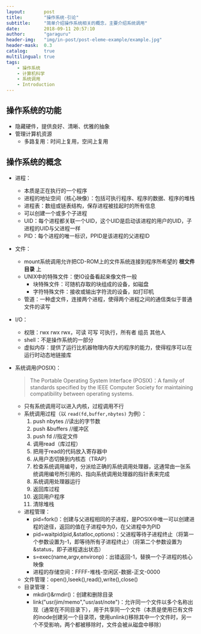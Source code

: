 ```yaml
---
layout:       post
title:        "操作系统-引论"
subtitle:     "简单介绍操作系统相关的概念，主要介绍系统调用"
date:         2018-09-11 20:57:10
author:       "garaguru"
header-img:   "img/in-post/post-eleme-example/example.jpg"
header-mask:  0.3
catalog:      true
multilingual: true
tags:
    - 操作系统
    - 计算机科学
    - 系统调用
    - Introduction
---
```


## 操作系统的功能
- 隐藏硬件，提供良好、清晰、优雅的抽象
- 管理计算机资源
    - 多路复用：时间上复用，空间上复用

## 操作系统的概念
- 进程：
    - 本质是正在执行的一个程序
    - 进程的地址空间（核心映像）：包括可执行程序、程序的数据、程序的堆栈
    - 进程表：数组或链表结构，保存进程被挂起时的所有信息
    - 可以创建一个或多个子进程
    - UID：每个进程都关联一个UID，这个UID是启动该进程的用户的UID，子进程的UID与父进程一样
    - PID：每个进程的唯一标识，PPID是该进程的父进程ID
- 文件：
    - mount系统调用允许把CD-ROM上的文件系统连接到程序所希望的 **根文件目录** 上
    - UNIX中的特殊文件：使IO设备看起来像文件一般
       - 块特殊文件：可随机存取的块组成的设备，如磁盘
       - 字符特殊文件：接收或输出字符流的设备，如打印机
    - 管道：一种虚文件，连接两个进程，使得两个进程之间的通信类似于普通文件的读写
- I/O：
    - 权限：rwx rwx rwx，可读 可写 可执行，所有者 组员 其他人
    - shell：不是操作系统的一部分
    - 虚拟内存：提供了运行比机器物理内存大的程序的能力，使得程序可以在运行时动态地链接库
- 系统调用(POSIX)：
    > The Portable Operating System Interface (POSIX)：A family of standards specified by the IEEE Computer Society for maintaining compatibility between operating systems.

    - 只有系统调用可以进入内核，过程调用不行
    - 系统调用过程（以 `read(fd,buffer,nbytes)` 为例）：
        1. push nbytes //读出的字节数
        2. push &buffers //缓冲区
        3. push fd //指定文件
        4. 调用read（库过程）
        5. 把用于read的代码放入寄存器中
        6. 从用户态切换到内核态（TRAP）
        7. 检查系统调用编号，分派给正确的系统调用处理器，这通常由一张系统调用编号所引用的、指向系统调用处理器的指针表来完成
        8. 系统调用处理器运行
        9. 返回库过程
        10. 返回用户程序
        11. 清除堆栈
    - 进程管理：
        - pid=fork()：创建与父进程相同的子进程，是POSIX中唯一可以创建进程的途径，返回的值在子进程中为0，在父进程中为PID
        - pid=waitpid(pid,&statloc,options)：父进程等待子进程终止（将第一个参数设置为-1，即等待所有子进程终止）（将第二个参数设置为&status，即子进程退出状态）
        - s=exec(name,argv,environp)：出错返回-1，替换一个子进程的核心映像
        - 进程的存储空间：FFFF-堆栈-空闲区-数据-正文-0000
    - 文件管理：open(),lseek(),read(),write(),close()
    - 目录管理：
        - mkdir()&rmdir()：创建和删除目录
        - link("usr/jim/memo","usr/ast/note")：允许同一个文件以多个名称出现（通常在不同目录下），用于共享同一个文件（本质是使用已有文件的inode创建另一个目录项，使用unlink()移除其中一个文件时，另一个不受影响，两个都被移除时，文件会被从磁盘中移除）


